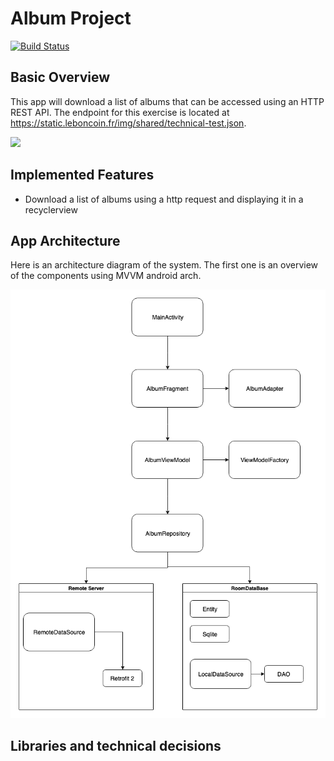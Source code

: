 # Album Project

[![Build Status](https://travis-ci.org/anfederico/Clairvoyant.svg?branch=master)](https://travis-ci.org/anfederico/Clairvoyant)

## Basic Overview

 This app will download a list of albums that can be accessed using an HTTP REST API. The endpoint for this exercise is located at https://static.leboncoin.fr/img/shared/technical-test.json.
 
 ![](header.png)

## Implemented Features
- Download a list of albums using a http request and displaying it in a recyclerview

## App Architecture

Here is an architecture diagram of the system. The first one is an overview of the components using MVVM android arch.

![alt text](https://github.com/dirceudn/Album/blob/dev/MVVM-AlbumProject.png)

## Libraries and technical decisions

